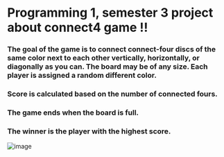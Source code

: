 # Programming 1, semester 3 project about connect4 game !!
### The goal of the game is to connect connect-four discs of the same color next to each other vertically, horizontally, or diagonally as you can. The board may be of any size. Each player is assigned a random different color.
### Score is calculated based on the number of connected fours. 
### The game ends when the board is full. 
### The winner is the player with the highest score.
![image](https://github.com/ranimeshehata/Connect-four/assets/121239735/59de797c-f07d-4a8a-a9f9-2090c306e9d3)
